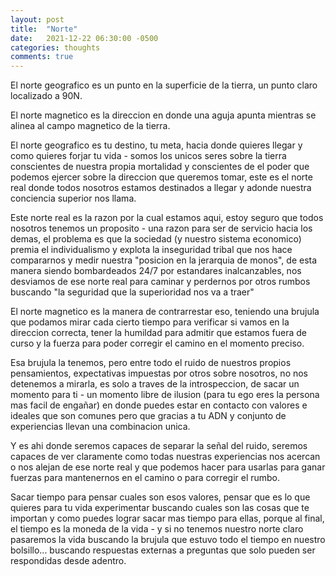 ```yaml
---
layout: post
title:  "Norte"
date:   2021-12-22 06:30:00 -0500
categories: thoughts
comments: true
---
```


El norte geografico es un punto en la superficie de la tierra, un punto claro localizado a 90N.

El norte magnetico es la direccion en donde una aguja apunta mientras se alinea al campo magnetico de la tierra.

El norte geografico es tu destino, tu meta, hacia donde quieres llegar y como quieres forjar tu vida - somos los unicos seres sobre la tierra conscientes de nuestra propia mortalidad y conscientes de el poder que podemos ejercer sobre la direccion que queremos tomar, este es el norte real donde todos nosotros estamos destinados a llegar y adonde nuestra conciencia superior nos llama.

Este norte real es la razon por la cual estamos aqui, estoy seguro que todos nosotros tenemos un proposito - una razon para ser de servicio hacia los demas, el problema es que la sociedad (y nuestro sistema economico) premia el individualismo y explota la inseguridad tribal que nos hace compararnos y medir nuestra "posicion en la jerarquia de monos", de esta manera siendo bombardeados 24/7 por estandares inalcanzables, nos desviamos de ese norte real para caminar y perdernos por otros rumbos buscando "la seguridad que la superioridad nos va a traer"

El norte magnetico es la manera de contrarrestar eso, teniendo una brujula que podamos mirar cada cierto tiempo para verificar si vamos en la direccion correcta, tener la humildad para admitir que estamos fuera de curso y la fuerza para poder corregir el camino en el momento preciso.

Esa brujula la tenemos, pero entre todo el ruido de nuestros propios pensamientos, expectativas impuestas por otros sobre nosotros, no nos detenemos a mirarla, es solo a traves de la introspeccion, de sacar un momento para ti - un momento libre de ilusion (para tu ego eres la persona mas facil de engañar) en donde puedes estar en contacto con  valores e ideales que son comunes pero que gracias a tu ADN y conjunto de experiencias llevan una combinacion unica.

Y es ahi donde seremos capaces de separar la señal del ruido, seremos capaces de ver claramente como todas nuestras experiencias nos acercan o nos alejan de ese norte real y que podemos hacer para usarlas para ganar fuerzas para mantenernos en el camino o para corregir el rumbo.

Sacar tiempo para pensar cuales son esos valores, pensar que es lo que quieres para tu vida experimentar buscando cuales son las cosas que te importan y como puedes lograr sacar mas tiempo para ellas, porque al final, el tiempo es la moneda de la vida - y si no tenemos nuestro norte claro pasaremos la vida buscando la brujula que estuvo todo el tiempo en nuestro bolsillo... buscando respuestas externas a preguntas que solo pueden ser respondidas desde adentro.
